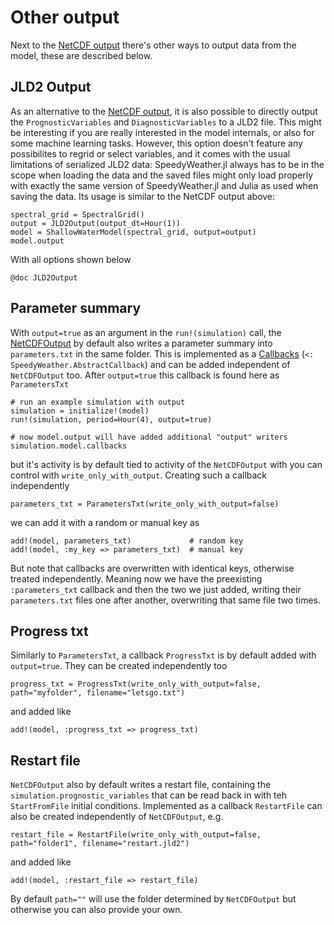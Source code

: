 # Other output

Next to the [NetCDF output](@ref) there's other ways to output data from
the model, these are described below.

## JLD2 Output 

As an alternative to the [NetCDF output](@ref), it is also possible to directly
output the `PrognosticVariables` and `DiagnosticVariables` to a JLD2 file.
This might be interesting if you are really interested in the model internals,
or also for some machine learning tasks. However, this option doesn't feature
any possibilites to regrid or select variables, and it comes with the usual limitations
of serialized JLD2 data: SpeedyWeather.jl always has to be in the scope when loading
the data and the saved files might only load properly with exactly the same version
of SpeedyWeather.jl and Julia as used when saving the data.
Its usage is similar to the NetCDF output above:

```@example output2
spectral_grid = SpectralGrid()
output = JLD2Output(output_dt=Hour(1))
model = ShallowWaterModel(spectral_grid, output=output)
model.output
```

With all options shown below 

```@example output2
@doc JLD2Output
```

## Parameter summary

With `output=true` as an argument in the `run!(simulation)` call, the [NetCDFOutput](@ref) by default also
writes a parameter summary into `parameters.txt` in the same folder. This is implemented as
a [Callbacks](@ref) (`<: SpeedyWeather.AbstractCallback`) and can be added independent of
`NetCDFOutput` too. After `output=true` this callback is found here as `ParametersTxt`

```@example output2
# run an example simulation with output
simulation = initialize!(model)
run!(simulation, period=Hour(4), output=true)

# now model.output will have added additional "output" writers
simulation.model.callbacks
```

but it's activity is by default tied to activity of the `NetCDFOutput` with
you can control with `write_only_with_output`.
Creating such a callback independently

```@example output2
parameters_txt = ParametersTxt(write_only_with_output=false)
```

we can add it with a random or manual key as

```@example output2
add!(model, parameters_txt)             # random key
add!(model, :my_key => parameters_txt)  # manual key
```

But note that callbacks are overwritten with identical keys, otherwise treated independently.
Meaning now we have the preexisting `:parameters_txt` callback and then the two we just added,
writing their `parameters.txt` files one after another, overwriting that same file two times.

## Progress txt

Similarly to `ParametersTxt`, a callback `ProgressTxt` is by default added with `output=true`.
They can be created independently too

```@example output2
progress_txt = ProgressTxt(write_only_with_output=false, path="myfolder", filename="letsgo.txt")
```

and added like

```@example output2
add!(model, :progress_txt => progress_txt)
```

## Restart file

`NetCDFOutput` also by default writes a restart file, containing the `simulation.prognostic_variables`
that can be read back in with teh `StartFromFile` initial conditions. Implemented as a callback
`RestartFile` can also be created independently of `NetCDFOutput`, e.g.

```@example output2
restart_file = RestartFile(write_only_with_output=false, path="folder1", filename="restart.jld2")
```

and added like

```@example output2
add!(model, :restart_file => restart_file)
```

By default `path=""` will use the folder determined by `NetCDFOutput` but otherwise you can
also provide your own.